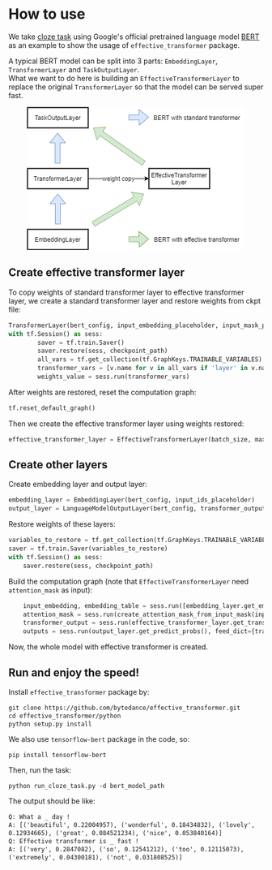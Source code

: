 # How to use  
  
We take [cloze task](https://en.wikipedia.org/wiki/Cloze_test) using Google's official pretrained language model [BERT](https://storage.googleapis.com/bert_models/2020_02_20/uncased_L-12_H-768_A-12.zip) as an example to show the usage of `effective_transformer` package.  
  
A typical BERT model can be split into 3 parts: `EmbeddingLayer`, `TransformerLayer` and `TaskOutputLayer`.   
What we want to do here is building an `EffectiveTransformerLayer` to replace the original `TransformerLayer` so that the model can be served super fast.  
  
<div align=center><img src="./effective_transfmer_bert_example.png"></div>  


  
## Create effective transformer layer
To copy weights of standard transformer layer to effective transformer layer, we create a standard transformer layer and restore weights from ckpt file:
```python
TransformerLayer(bert_config, input_embedding_placeholder, input_mask_placeholder) 
with tf.Session() as sess:  
        saver = tf.train.Saver()  
        saver.restore(sess, checkpoint_path)  
        all_vars = tf.get_collection(tf.GraphKeys.TRAINABLE_VARIABLES)  
        transformer_vars = [v.name for v in all_vars if 'layer' in v.name]  
        weights_value = sess.run(transformer_vars)  
```
After weights are restored, reset the computation graph:
```python
tf.reset_default_graph()  
```
Then we create the effective transformer layer using weights restored:
```python
effective_transformer_layer = EffectiveTransformerLayer(batch_size, max_seq_len, bert_config, attention_mask_placeholder, input_mask_placeholder, input_embedding_placeholder, weights_value)  
```

## Create other layers
Create embedding layer and output layer:
```python
embedding_layer = EmbeddingLayer(bert_config, input_ids_placeholder)  
output_layer = LanguageModelOutputLayer(bert_config, transformer_output_placeholder, embedding_table_placeholder)
```
Restore weights of these layers:
```python
variables_to_restore = tf.get_collection(tf.GraphKeys.TRAINABLE_VARIABLES)  
saver = tf.train.Saver(variables_to_restore)
with tf.Session() as sess:  
	saver.restore(sess, checkpoint_path)
```
Build the computation graph (note that `EffectiveTransformerLayer` need `attention_mask` as input):
```python
	input_embedding, embedding_table = sess.run([embedding_layer.get_embedding_output(), embedding_layer.get_embedding_table()], feed_dict={input_ids_placeholder: input_ids})  
	attention_mask = sess.run(create_attention_mask_from_input_mask(input_ids_tensor, input_mask_tensor))  
	transformer_output = sess.run(effective_transformer_layer.get_transformer_output(), feed_dict={input_embedding_placeholder: input_embedding, attention_mask_placeholder: attention_mask, input_mask_placeholder: input_mask})  
	outputs = sess.run(output_layer.get_predict_probs(), feed_dict={transformer_output_placeholder: transformer_output, embedding_table_placeholder: embedding_table})
```
Now, the whole model with effective transformer is created.

## Run and enjoy the speed!
Install `effective_transformer` package by:
```
git clone https://github.com/bytedance/effective_transformer.git
cd effective_transformer/python
python setup.py install
```
We also use `tensorflow-bert` package in the code, so:
```
pip install tensorflow-bert
```
Then, run the task:
```
python run_cloze_task.py -d bert_model_path
```
The output should be like:
```
Q: What a _ day !
A: [('beautiful', 0.22004957), ('wonderful', 0.18434832), ('lovely', 0.12934665), ('great', 0.084521234), ('nice', 0.053840164)]
Q: Effective transformer is _ fast !
A: [('very', 0.2847082), ('so', 0.12541212), ('too', 0.12115073), ('extremely', 0.04300181), ('not', 0.031808525)]
```
